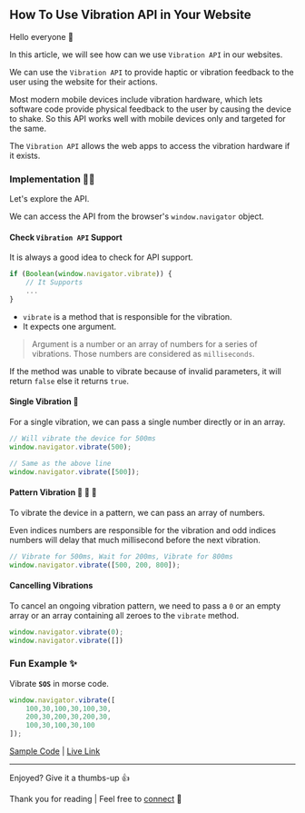 ## How To Use Vibration API in Your Website

Hello everyone 👋

In this article, we will see how can we use `Vibration API` in our websites.

We can use the `Vibration API` to provide haptic or vibration feedback to the user using the website for their actions.

Most modern mobile devices include vibration hardware, which lets software code provide physical feedback to the user by causing the device to shake. So this API works well with mobile devices only and targeted for the same.

The `Vibration API` allows the web apps to access the vibration hardware if it exists.


### Implementation 👨‍💻

Let's explore the API.

We can access the API from the browser's `window.navigator` object.

#### Check `Vibration API` Support

It is always a good idea to check for API support.

```javascript
if (Boolean(window.navigator.vibrate)) {
	// It Supports
	...
}
```
- `vibrate` is a method that is responsible for the vibration.
- It expects one argument.

> Argument is a number or an array of numbers for a series of vibrations. Those numbers are considered as `milliseconds`.

If the method was unable to vibrate because of invalid parameters, it will return `false` else it returns `true`.

#### Single Vibration  📳

For a single vibration, we can pass a single number directly or in an array.

```javascript
// Will vibrate the device for 500ms
window.navigator.vibrate(500);

// Same as the above line
window.navigator.vibrate([500]);
```

#### Pattern Vibration  📳 📳 📳

To vibrate the device in a pattern, we can pass an array of numbers.

Even indices numbers are responsible for the vibration and odd indices numbers will delay that much millisecond before the next vibration.

```javascript
// Vibrate for 500ms, Wait for 200ms, Vibrate for 800ms
window.navigator.vibrate([500, 200, 800]);
```

#### Cancelling Vibrations

To cancel an ongoing vibration pattern, we need to pass a `0` or an empty array or an array containing all zeroes to the `vibrate` method.

```javascript
window.navigator.vibrate(0);
window.navigator.vibrate([])
```

### Fun Example ✨

Vibrate <strong>`SOS`</strong> in morse code.

```javascript
window.navigator.vibrate([
    100,30,100,30,100,30,
    200,30,200,30,200,30,
    100,30,100,30,100
]);
```

[Sample Code](https://github.com/bibekkakati/blogs-projects/tree/main/web/vibration-api) | [Live Link](https://bibekkakati.github.io/blogs-projects/web/vibration-api/index.html)

---

Enjoyed? Give it a thumbs-up 👍

Thank you for reading | Feel free to [connect](https://bibekkakati.me) 👋
